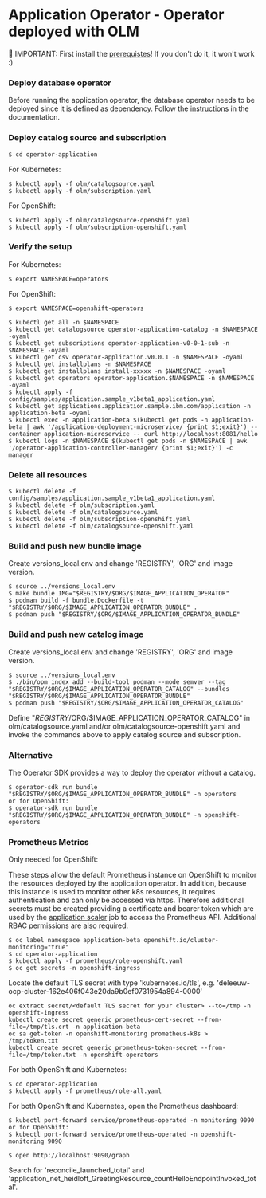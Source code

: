 # Application Operator - Operator deployed with OLM

🔴 IMPORTANT: First install the [prerequistes](Prerequisites.md)! If you don't do it, it won't work :)

### Deploy database operator

Before running the application operator, the database operator needs to be deployed since it is defined as dependency. Follow the [instructions](DbSetupWithoutOLM.md) in the documentation.

### Deploy catalog source and subscription

```
$ cd operator-application
```

For Kubernetes:

```
$ kubectl apply -f olm/catalogsource.yaml
$ kubectl apply -f olm/subscription.yaml 
```

For OpenShift:

```
$ kubectl apply -f olm/catalogsource-openshift.yaml
$ kubectl apply -f olm/subscription-openshift.yaml 
```

### Verify the setup

For Kubernetes:

```
$ export NAMESPACE=operators
```

For OpenShift:

```
$ export NAMESPACE=openshift-operators
```

```
$ kubectl get all -n $NAMESPACE
$ kubectl get catalogsource operator-application-catalog -n $NAMESPACE -oyaml
$ kubectl get subscriptions operator-application-v0-0-1-sub -n $NAMESPACE -oyaml
$ kubectl get csv operator-application.v0.0.1 -n $NAMESPACE -oyaml
$ kubectl get installplans -n $NAMESPACE
$ kubectl get installplans install-xxxxx -n $NAMESPACE -oyaml
$ kubectl get operators operator-application.$NAMESPACE -n $NAMESPACE -oyaml
$ kubectl apply -f config/samples/application.sample_v1beta1_application.yaml
$ kubectl get applications.application.sample.ibm.com/application -n application-beta -oyaml
$ kubectl exec -n application-beta $(kubectl get pods -n application-beta | awk '/application-deployment-microservice/ {print $1;exit}') --container application-microservice -- curl http://localhost:8081/hello
$ kubectl logs -n $NAMESPACE $(kubectl get pods -n $NAMESPACE | awk '/operator-application-controller-manager/ {print $1;exit}') -c manager
```

### Delete all resources

```
$ kubectl delete -f config/samples/application.sample_v1beta1_application.yaml
$ kubectl delete -f olm/subscription.yaml
$ kubectl delete -f olm/catalogsource.yaml
$ kubectl delete -f olm/subscription-openshift.yaml
$ kubectl delete -f olm/catalogsource-openshift.yaml
```

### Build and push new bundle image

Create versions_local.env and change 'REGISTRY', 'ORG' and image version.

```
$ source ../versions_local.env
$ make bundle IMG="$REGISTRY/$ORG/$IMAGE_APPLICATION_OPERATOR"
$ podman build -f bundle.Dockerfile -t "$REGISTRY/$ORG/$IMAGE_APPLICATION_OPERATOR_BUNDLE" .
$ podman push "$REGISTRY/$ORG/$IMAGE_APPLICATION_OPERATOR_BUNDLE"
```

### Build and push new catalog image

Create versions_local.env and change 'REGISTRY', 'ORG' and image version.

```
$ source ../versions_local.env
$ ./bin/opm index add --build-tool podman --mode semver --tag "$REGISTRY/$ORG/$IMAGE_APPLICATION_OPERATOR_CATALOG" --bundles "$REGISTRY/$ORG/$IMAGE_APPLICATION_OPERATOR_BUNDLE"
$ podman push "$REGISTRY/$ORG/$IMAGE_APPLICATION_OPERATOR_CATALOG"
```

Define "$REGISTRY/$ORG/$IMAGE_APPLICATION_OPERATOR_CATALOG" in olm/catalogsource.yaml and/or olm/catalogsource-openshift.yaml and invoke the commands above to apply catalog source and subscription.

### Alternative

The Operator SDK provides a way to deploy the operator without a catalog.

```
$ operator-sdk run bundle "$REGISTRY/$ORG/$IMAGE_APPLICATION_OPERATOR_BUNDLE" -n operators
or for OpenShift:
$ operator-sdk run bundle "$REGISTRY/$ORG/$IMAGE_APPLICATION_OPERATOR_BUNDLE" -n openshift-operators
```

### Prometheus Metrics

Only needed for OpenShift:

These steps allow the default Prometheus instance on OpenShift to monitor the resources deployed by the application operator.  In addition, because this instance is used to monitor other k8s resources, it requires authentication and can only be accessed via https.  Therefore additional secrets must be created providing a certificate and bearer token which are used by the [application scaler](../operator-application-scaler/README.md) job to access the Prometheus API.  Additional RBAC permissions are also required.

```
$ oc label namespace application-beta openshift.io/cluster-monitoring="true"
$ cd operator-application
$ kubectl apply -f prometheus/role-openshift.yaml
$ oc get secrets -n openshift-ingress
```
Locate the default TLS secret with type 'kubernetes.io/tls', e.g. 'deleeuw-ocp-cluster-162e406f043e20da9b0ef0731954a894-0000'
```
oc extract secret/<default TLS secret for your cluster> --to=/tmp -n openshift-ingress
kubectl create secret generic prometheus-cert-secret --from-file=/tmp/tls.crt -n application-beta
oc sa get-token -n openshift-monitoring prometheus-k8s > /tmp/token.txt
kubectl create secret generic prometheus-token-secret --from-file=/tmp/token.txt -n openshift-operators
```

For both OpenShift and Kubernetes:

```
$ cd operator-application
$ kubectl apply -f prometheus/role-all.yaml
```

For both OpenShift and Kubernetes, open the Prometheus dashboard:

```
$ kubectl port-forward service/prometheus-operated -n monitoring 9090
or for OpenShift:
$ kubectl port-forward service/prometheus-operated -n openshift-monitoring 9090
```

```
$ open http://localhost:9090/graph
```

Search for 'reconcile_launched_total' and 'application_net_heidloff_GreetingResource_countHelloEndpointInvoked_total'.
